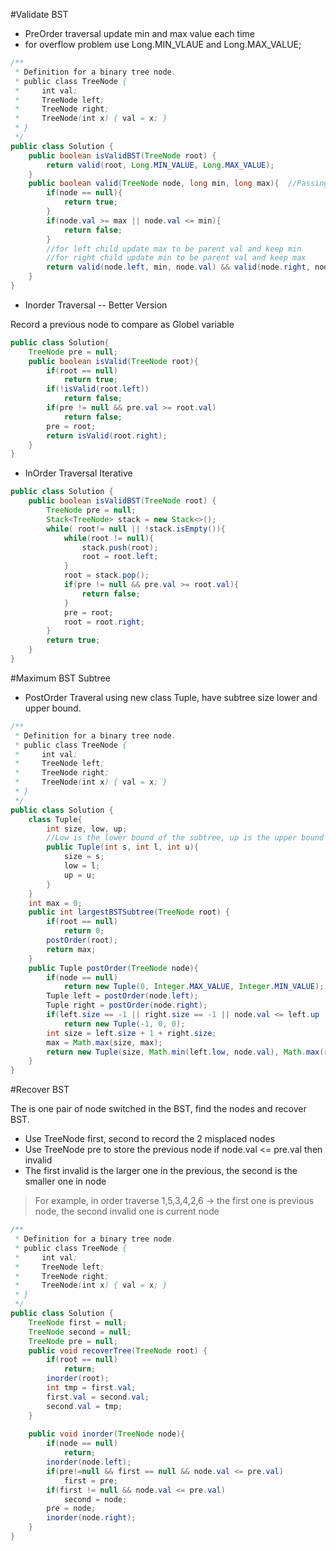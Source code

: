 #Validate BST

* PreOrder traversal update min and max value each time
* for overflow problem use Long.MIN_VLAUE and Long.MAX_VALUE;

```java
/**
 * Definition for a binary tree node.
 * public class TreeNode {
 *     int val;
 *     TreeNode left;
 *     TreeNode right;
 *     TreeNode(int x) { val = x; }
 * }
 */
public class Solution {
    public boolean isValidBST(TreeNode root) {
        return valid(root, Long.MIN_VALUE, Long.MAX_VALUE);
    }
    public boolean valid(TreeNode node, long min, long max){  //Passing min and max constraint for node.val
        if(node == null){
            return true;
        }
        if(node.val >= max || node.val <= min){
            return false;
        }
        //for left child update max to be parent val and keep min
        //for right child update min to be parent val and keep max
        return valid(node.left, min, node.val) && valid(node.right, node.val, max);
    }
}
```
* Inorder Traversal -- Better Version

Record a previous node to compare as Globel variable

```java
public class Solution{
    TreeNode pre = null;
    public boolean isValid(TreeNode root){
        if(root == null) 
            return true;
        if(!isValid(root.left))
            return false;
        if(pre != null && pre.val >= root.val)
            return false;
        pre = root;
        return isValid(root.right);
    }
}
```

* InOrder Traversal Iterative

```java
public class Solution {
    public boolean isValidBST(TreeNode root) {
        TreeNode pre = null;
        Stack<TreeNode> stack = new Stack<>();
        while( root!= null || !stack.isEmpty()){
            while(root != null){
                stack.push(root);
                root = root.left;
            }
            root = stack.pop();
            if(pre != null && pre.val >= root.val){
                return false;
            }
            pre = root;
            root = root.right;
        }
        return true;
    }
}
```

#Maximum BST Subtree

* PostOrder Traveral using new class Tuple, have subtree size lower and upper bound.

```java
/**
 * Definition for a binary tree node.
 * public class TreeNode {
 *     int val;
 *     TreeNode left;
 *     TreeNode right;
 *     TreeNode(int x) { val = x; }
 * }
 */
public class Solution {
    class Tuple{
        int size, low, up;  
        //Low is the lower bound of the subtree, up is the upper bound of subtree
        public Tuple(int s, int l, int u){
            size = s;
            low = l;
            up = u;
        }
    }
    int max = 0;
    public int largestBSTSubtree(TreeNode root) {
        if(root == null)
            return 0;
        postOrder(root);
        return max;
    }
    public Tuple postOrder(TreeNode node){
        if(node == null)
            return new Tuple(0, Integer.MAX_VALUE, Integer.MIN_VALUE);
        Tuple left = postOrder(node.left);
        Tuple right = postOrder(node.right);
        if(left.size == -1 || right.size == -1 || node.val <= left.up || node.val >= right.low)
            return new Tuple(-1, 0, 0);
        int size = left.size + 1 + right.size;
        max = Math.max(size, max);
        return new Tuple(size, Math.min(left.low, node.val), Math.max(right.up, node.val));
    }
}
```

#Recover BST 

The is one pair of node switched in the BST, find the nodes and recover BST.

* Use TreeNode first, second to record the 2 misplaced nodes
* Use TreeNode pre to store the previous node if node.val <= pre.val then invalid
* The first invalid is the larger one in the previous, the second is the smaller one in node

>For example, in order traverse 1,5,3,4,2,6 -> the first one is previous node, the second invalid one is current node


```java
/**
 * Definition for a binary tree node.
 * public class TreeNode {
 *     int val;
 *     TreeNode left;
 *     TreeNode right;
 *     TreeNode(int x) { val = x; }
 * }
 */
public class Solution {
    TreeNode first = null;
    TreeNode second = null;
    TreeNode pre = null;
    public void recoverTree(TreeNode root) {
        if(root == null)
            return;
        inorder(root);
        int tmp = first.val;
        first.val = second.val;
        second.val = tmp;
    }
    
    public void inorder(TreeNode node){
        if(node == null)
            return;
        inorder(node.left);
        if(pre!=null && first == null && node.val <= pre.val)
            first = pre;
        if(first != null && node.val <= pre.val)
            second = node;
        pre = node;
        inorder(node.right);
    }
}
```
